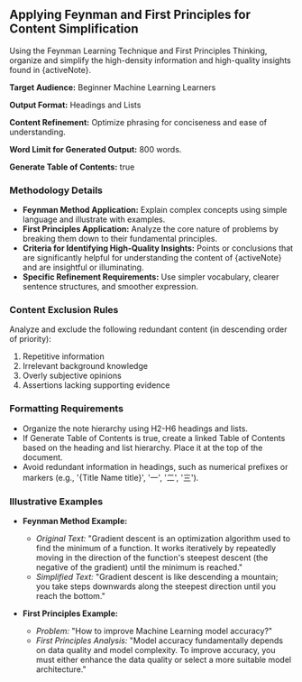 ## Applying Feynman and First Principles for Content Simplification

Using the Feynman Learning Technique and First Principles Thinking, organize and simplify the high-density information and high-quality insights found in {activeNote}.

**Target Audience:** Beginner Machine Learning Learners

**Output Format:** Headings and Lists

**Content Refinement:** Optimize phrasing for conciseness and ease of understanding.

**Word Limit for Generated Output:** 800 words.

**Generate Table of Contents:** true

### Methodology Details

*   **Feynman Method Application:** Explain complex concepts using simple language and illustrate with examples.
*   **First Principles Application:** Analyze the core nature of problems by breaking them down to their fundamental principles.
*   **Criteria for Identifying High-Quality Insights:** Points or conclusions that are significantly helpful for understanding the content of {activeNote} and are insightful or illuminating.
*   **Specific Refinement Requirements:** Use simpler vocabulary, clearer sentence structures, and smoother expression.

### Content Exclusion Rules

Analyze and exclude the following redundant content (in descending order of priority):

1.  Repetitive information
2.  Irrelevant background knowledge
3.  Overly subjective opinions
4.  Assertions lacking supporting evidence

### Formatting Requirements

*   Organize the note hierarchy using H2-H6 headings and lists.
*   If Generate Table of Contents is true, create a linked Table of Contents based on the heading and list hierarchy. Place it at the top of the document.
*   Avoid redundant information in headings, such as numerical prefixes or markers (e.g., '{Title Name title}', '一', '二', '三').

### Illustrative Examples

*   **Feynman Method Example:**
    *   *Original Text:* "Gradient descent is an optimization algorithm used to find the minimum of a function. It works iteratively by repeatedly moving in the direction of the function's steepest descent (the negative of the gradient) until the minimum is reached."
    *   *Simplified Text:* "Gradient descent is like descending a mountain; you take steps downwards along the steepest direction until you reach the bottom."

*   **First Principles Example:**
    *   *Problem:* "How to improve Machine Learning model accuracy?"
    *   *First Principles Analysis:* "Model accuracy fundamentally depends on data quality and model complexity. To improve accuracy, you must either enhance the data quality or select a more suitable model architecture."